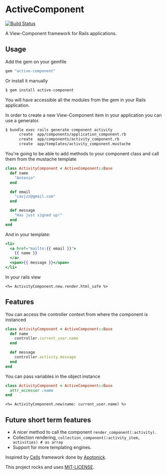 # ActiveComponent
[![Build Status](https://travis-ci.org/TheNaoX/active_component.png?branch=master)](https://travis-ci.org/TheNaoX/active_component)

A View-Component framework for Rails applications.

## Usage

Add the gem on your gemfile

```ruby
gem "active-component"
```

Or install it manually

```bash
$ gem install active-component
```

You will have accessible all the modules from the gem in your Rails application.

In order to create a new View-Component item in your application you can use a generator.

```bash
$ bundle exec rails generate component activity
      create  app/components/application_component.rb
      create  app/components/activity_component.rb
      create  app/templates/activity_component.mustache
```

You're going to be able to add methods to your component class and call them from the mustache template

```ruby
class ActivityComponent < ActiveComponent::Base
  def name
    "Antonio"
  end

  def email
    "cavjzz@gmail.com"
  end

  def message
    "Has just signed up!"
  end
end
```

And in your template:

```mustache
<li>
  <a href="mailto:{{ email }}">
    {{ name }}
  </a>
  <span>{{ message }}</span>
</li>
```

In your rails view

```erb
<%= ActivityComponent.new.render.html_safe %>
```

## Features

You can access the controller context from where the component is instanced

```ruby
class ActivityComponent < ActiveComponent::Base
  def name
    controller.current_user.name
  end

  def message
    controller.activity.message
  end
end
```

You can pass variables in the object instance

```ruby
class ActivityComponent < ActiveComponent::Base
  attr_accessor :name
end
```

``` erb
<%= ActivityComponent.new(name: current_user.name) %>
```

## Future short term features

* A nicer method to call the component `render_component(:activity)`.
* Collection rendering, `collection_component(:activity_item, activities) # as array`
* Support for more templating engines.

Inspired by [Cells](https://github.com/apotonick/cells) framework done by [Apotonick](https://github.com/apotonick).

This project rocks and uses [MIT-LICENSE](https://github.com/TheNaoX/active_component/blob/master/MIT-LICENSE).
